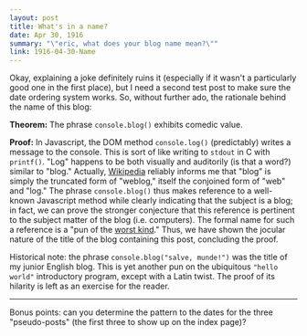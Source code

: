 ```yaml
---
layout: post
title: What's in a name?
date: Apr 30, 1916
summary: "\"eric, what does your blog name mean?\""
link: 1916-04-30-Name
---
```


Okay, explaining a joke definitely ruins it (especially if it wasn't a particularly good one in the first place), but I need a second test post to make sure the date ordering system works. So, without further ado, the rationale behind the name of this blog:

**Theorem:** The phrase `console.blog()` exhibits comedic value.

**Proof:** In Javascript, the DOM method `console.log()` (predictably) writes a message to the console. This is sort of like writing to `stdout` in C with `printf()`. "Log" happens to be both visually and auditorily (is that a word?) similar to "blog." Actually, [Wikipedia](https://en.wikipedia.org/wiki/Blog) reliably informs me that "blog" is simply the truncated form of "weblog," itself the conjoined form of "web" and "log." The phrase `console.blog()` thus makes reference to a well-known Javascript method while clearly indicating that the subject is a blog; in fact, we can prove the stronger conjecture that this reference is pertinent to the subject matter of the blog (i.e. computers). The formal name for such a reference is a "pun of the [worst kind](http://mathworld.wolfram.com/FirstKind.html)." Thus, we have shown the jocular nature of the title of the blog containing this post, concluding the proof.

Historical note: the phrase `console.blog("salve, munde!")` was the title of my junior English blog. This is yet another pun on the ubiquitous `"hello world"` introductory program, except with a Latin twist. The proof of its hilarity is left as an exercise for the reader.

---

Bonus points: can you determine the pattern to the dates for the three "pseudo-posts" (the first three to show up on the index page)?
